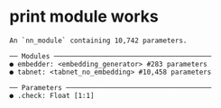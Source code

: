 # print module works

    An `nn_module` containing 10,742 parameters.
    
    ── Modules ───────────────────────────────────────
    ● embedder: <embedding_generator> #283 parameters
    ● tabnet: <tabnet_no_embedding> #10,458 parameters
    
    ── Parameters ────────────────────────────────────
    ● .check: Float [1:1]

